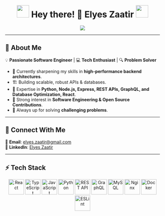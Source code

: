
<h1 align="center">
  <img src="https://github.githubassets.com/images/modules/site/sponsors/pixel-mona-heart.gif" width="40">
  Hey there! 👋 Elyes Zaatir
  <img src="https://github.githubassets.com/images/mona-loading-dark.gif" width="40">
</h1>

<p align="center">
  <img src="https://readme-typing-svg.herokuapp.com?size=22&duration=3000&color=36BCF7&center=true&vCenter=true&width=600&lines=Solution+Developer+%7C+Full-Stack+Enthusiast;Passionate+about+Coding+and+Problem+Solving;Building+Scalable+and+Secure+Systems;Tech+Explorer+%7C+Open-Source+Contributor" />
</p>

---
## 🚀 About Me  

💡 **Passionate Software Engineer** | 💻 **Tech Enthusiast** | 🔍 **Problem Solver**  

- 🌱 Currently sharpening my skills in **high-performance backend architectures**.  
- 🏗️ Building scalable, robust APIs & databases.  
- 🎯 Expertise in **Python, Node.js, Express, REST APIs, GraphQL, and Database Optimization, React**.  
- 🔐 Strong interest in **Software Engineering & Open Source Contributions**.  
- 🚀 Always up for solving **challenging problems**.  


---

## 🔗 Connect With Me  

📧 **Email**: [elyes.zaatir@gmail.com](mailto:elyes.zaatir@gmail.com)  
🔗 **LinkedIn**: [Elyes Zaatir](https://www.linkedin.com/in/elyes-zaatir-619418343/)

---


## ⚡ Tech Stack  

<p align="center">
  <img src="https://techstack-generator.vercel.app/react-icon.svg" alt="React" width="50px">
  <img src="https://techstack-generator.vercel.app/ts-icon.svg" alt="TypeScript" width="50px">
  <img src="https://techstack-generator.vercel.app/js-icon.svg" alt="JavaScript" width="50px">
  <img src="https://techstack-generator.vercel.app/python-icon.svg" alt="Python" width="50px">
  <img src="https://techstack-generator.vercel.app/restapi-icon.svg" alt="REST API" width="50px">
  <img src="https://techstack-generator.vercel.app/graphql-icon.svg" alt="GraphQL" width="50px">
  <img src="https://techstack-generator.vercel.app/mysql-icon.svg" alt="MySQL" width="50px">
  <img src="https://techstack-generator.vercel.app/nginx-icon.svg" alt="Nginx" width="50px">
  <img src="https://techstack-generator.vercel.app/docker-icon.svg" alt="Docker" width="50px">
  <img src="https://techstack-generator.vercel.app/eslint-icon.svg" alt="ESLint" width="50px">
</p>
